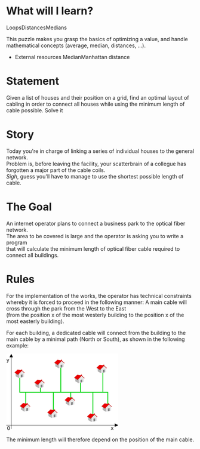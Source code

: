 
# What will I learn?

LoopsDistancesMedians

This puzzle makes you grasp the basics of optimizing a value, and handle mathematical concepts (average, median, distances, ...).

* External resources MedianManhattan distance

# Statement

Given a list of houses and their position on a grid, find an optimal layout of cabling in order to connect all houses while using the minimum length of cable possible.
Solve it

# Story

Today you're in charge of linking a series of individual houses to the general network.  
Problem is, before leaving the facility, your scatterbrain of a collegue has forgotten a major part of the cable coils.  
*Sigh*, guess you'll have to manage to use the shortest possible length of cable.


# The Goal
An internet operator plans to connect a business park to the optical fiber network.  
The area to be covered is large and the operator is asking you to write a program  
that will calculate the minimum length of optical fiber cable required to connect all buildings.

# Rules
For the implementation of the works, the operator has technical constraints  
whereby it is forced to proceed in the following manner:
A main cable will cross through the park from the West to the East  
(from the position x of the most westerly building to the position x of the most easterly building).

For each building, a dedicated cable will connect from the building to the main cable by a minimal path (North or South), as shown in the following example:

![altText](fig1.png "title") 

The minimum length will therefore depend on the position of the main cable.